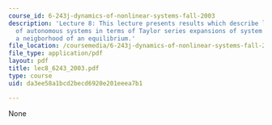 ```yaml
---
course_id: 6-243j-dynamics-of-nonlinear-systems-fall-2003
description: 'Lecture 8: This lecture presents results which describe local behavior
  of autonomous systems in terms of Taylor series expansions of system equations in
  a neigborhood of an equilibrium.'
file_location: /coursemedia/6-243j-dynamics-of-nonlinear-systems-fall-2003/da3ee58a1bcd2becd6920e201eeea7b1_lec8_6243_2003.pdf
file_type: application/pdf
layout: pdf
title: lec8_6243_2003.pdf
type: course
uid: da3ee58a1bcd2becd6920e201eeea7b1

---
```

None